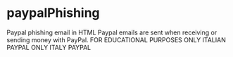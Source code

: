 # paypalPhishing
Paypal phishing email in HTML
Paypal emails are sent when receiving or sending money with PayPal. FOR EDUCATIONAL PURPOSES ONLY
ITALIAN PAYPAL ONLY
ITALY PAYPAL
